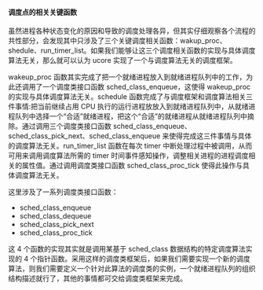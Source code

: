 #### 调度点的相关关键函数

虽然进程各种状态变化的原因和导致的调度处理各异，但其实仔细观察各个流程的共性部分，会发现其中只涉及了三个关键调度相关函数：wakup_proc、shedule、run_timer_list。如果我们能够让这三个调度相关函数的实现与具体调度算法无关，那么就可以认为 ucore 实现了一个与调度算法无关的调度框架。

wakeup_proc 函数其实完成了把一个就绪进程放入到就绪进程队列中的工作，为此还调用了一个调度类接口函数 sched_class_enqueue，这使得 wakeup_proc 的实现与具体调度算法无关。schedule 函数完成了与调度框架和调度算法相关三件事情:把当前继续占用 CPU 执行的运行进程放放入到就绪进程队列中，从就绪进程队列中选择一个“合适”就绪进程，把这个“合适”的就绪进程从就绪进程队列中摘除。通过调用三个调度类接口函数 sched_class_enqueue、sched_class_pick_next、sched_class_enqueue 来使得完成这三件事情与具体的调度算法无关。run_timer_list 函数在每次 timer 中断处理过程中被调用，从而可用来调用调度算法所需的 timer 时间事件感知操作，调整相关进程的进程调度相关的属性值。通过调用调度类接口函数 sched_class_proc_tick 使得此操作与具体调度算法无关。

这里涉及了一系列调度类接口函数：

- sched_class_enqueue
- sched_class_dequeue
- sched_class_pick_next
- sched_class_proc_tick

这 4 个函数的实现其实就是调用某基于 sched_class 数据结构的特定调度算法实现的 4 个指针函数。采用这样的调度类框架后，如果我们需要实现一个新的调度算法，则我们需要定义一个针对此算法的调度类的实例，一个就绪进程队列的组织结构描述就行了，其他的事情都可交给调度类框架来完成。

